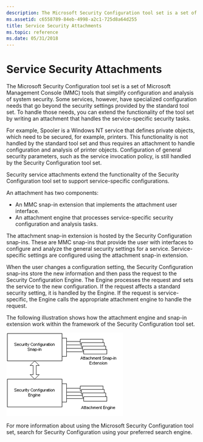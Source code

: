 ```yaml
---
description: The Microsoft Security Configuration tool set is a set of Microsoft Management Console (MMC) tools that simplify configuration and analysis of system security.
ms.assetid: c6558789-84eb-4998-a2c1-725d8a64d255
title: Service Security Attachments
ms.topic: reference
ms.date: 05/31/2018
---
```


# Service Security Attachments

The Microsoft Security Configuration tool set is a set of Microsoft Management Console (MMC) tools that simplify configuration and analysis of system security. Some services, however, have specialized configuration needs that go beyond the security settings provided by the standard tool set. To handle those needs, you can extend the functionality of the tool set by writing an attachment that handles the service-specific security tasks.

For example, Spooler is a Windows NT service that defines private objects, which need to be secured, for example, printers. This functionality is not handled by the standard tool set and thus requires an attachment to handle configuration and analysis of printer objects. Configuration of general security parameters, such as the service invocation policy, is still handled by the Security Configuration tool set.

Security service attachments extend the functionality of the Security Configuration tool set to support service-specific configurations.

An attachment has two components:

-   An MMC snap-in extension that implements the attachment user interface.
-   An attachment engine that processes service-specific security configuration and analysis tasks.

The attachment snap-in extension is hosted by the Security Configuration snap-ins. These are MMC snap-ins that provide the user with interfaces to configure and analyze the general security settings for a service. Service-specific settings are configured using the attachment snap-in extension.

When the user changes a configuration setting, the Security Configuration snap-ins store the new information and then pass the request to the Security Configuration Engine. The Engine processes the request and sets the service to the new configuration. If the request affects a standard security setting, it is handled by the Engine. If the request is service-specific, the Engine calls the appropriate attachment engine to handle the request.

The following illustration shows how the attachment engine and snap-in extension work within the framework of the Security Configuration tool set.

![attachment engine and snap-ins](images/model1a.png)

For more information about using the Microsoft Security Configuration tool set, search for Security Configuration using your preferred search engine.

 

 



